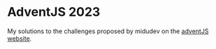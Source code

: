 # AdventJS 2023

My solutions to the challenges proposed by midudev on the [adventJS website](https://adventjs.dev/).
